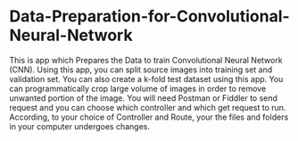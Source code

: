 # Data-Preparation-for-Convolutional-Neural-Network
This is app which Prepares the Data to train Convolutional Neural Network (CNN). Using this app, you can split source images into training set and validation set. You can also create a k-fold test dataset using this app. You can programmatically crop large volume of images in order to remove unwanted portion of the image. You will need Postman or Fiddler to send request and you can choose which controller and which get request to run. According, to your choice of Controller and Route, your the files and folders in your computer undergoes changes.
